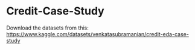 # Credit-Case-Study

Download the datasets from this: https://www.kaggle.com/datasets/venkatasubramanian/credit-eda-case-study
